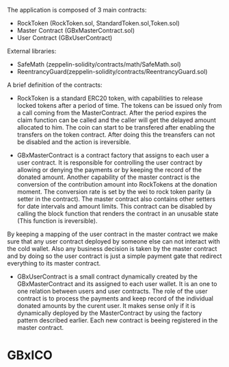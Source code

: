 The application is composed of 3 main contracts:

- RockToken (RockToken.sol, StandardToken.sol,Token.sol)
- Master Contract (GBxMasterContract.sol)
- User Contract (GBxUserContract)

External libraries:

- SafeMath (zeppelin-solidity/contracts/math/SafeMath.sol)
- ReentrancyGuard(zeppelin-solidity/contracts/ReentrancyGuard.sol)

A brief definition of the contracts:

- RockToken is a standard ERC20 token, with capabilities to release locked tokens after a period of time. The tokens can be issued only from a call coming from the MasterContract.
After the period expires the claim function can be called and the caller will get the delayed amount allocated to him. 
The coin can start to be transfered after enabling the transfers on the token contract. After doing this the treansfers can not be disabled and the action is ireversible.

- GBxMasterContract is a contract factory that assigns to each user a user contract. It is responsible for controlling the user contract by allowing or denying the payments or by keeping the record of the donated amount. Another capability of the master contract is the conversion of the contribution amount into RockTokens at the donation moment. The conversion rate is set by the wei to rock token parity (a setter in the contract). The master contract also contains other setters for date intervals and amount limits. 
This contract can be disabled by calling the block function that renders the contract in an unusable state (This function is ireversible).

By keeping a mapping of the user contract in the master contract we make sure that any user contract deployed by someone else can not interact with the cold wallet. Also any business decision is taken by the master contract and by doing so the user contract is just a simple payment gate that redirect everything to its master contract.

- GBxUserContract is a small contract dynamically created by the GBxMasterContract and its assigned to each user wallet. It is an one to one relation between users and user contracts. The role of the user contract is to process the payments and keep record of the individual donated amounts by the curent user. It makes sense only if it is dynamically deployed by the MasterContract by using the factory pattern described earlier. Each new contract is beeing registered in the master contract.



# GBxICO
